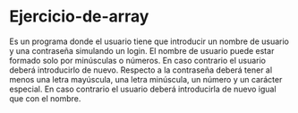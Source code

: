 # Ejercicio-de-array
Es un programa donde el usuario tiene que introducir un nombre de usuario y una contraseña simulando un login. El nombre de usuario puede estar formado solo por minúsculas o números. En caso contrario el usuario deberá introducirlo de nuevo. Respecto a la contraseña deberá tener al menos una letra mayúscula, una letra minúscula, un número y un carácter especial. En caso contrario el usuario deberá introducirla de nuevo igual que con el nombre.
